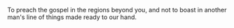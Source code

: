 To preach the gospel in the regions beyond you, and not to boast in another man's line of things made ready to our hand.
